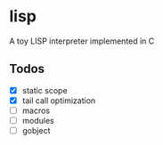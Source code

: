 # lisp
A toy LISP interpreter implemented in C


## Todos

- [x] static scope
- [x] tail call optimization
- [ ] macros
- [ ] modules
- [ ] gobject
